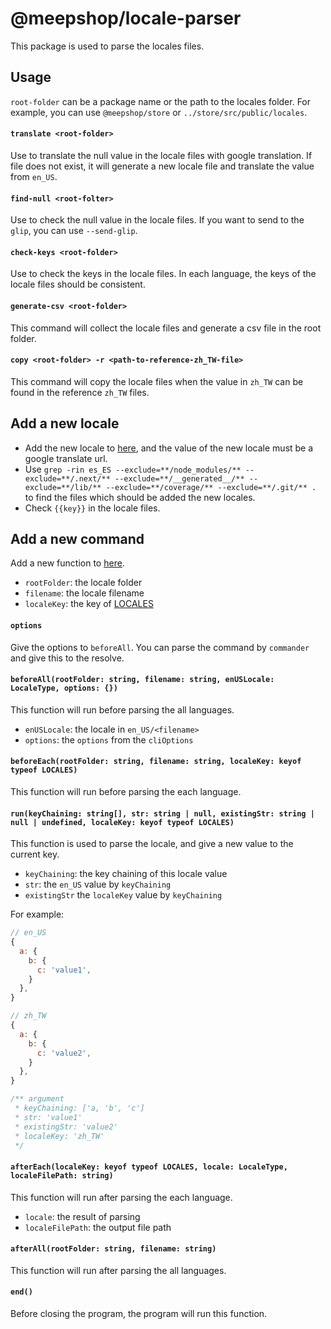 # @meepshop/locale-parser

This package is used to parse the locales files.

## Usage

`root-folder` can be a package name or the path to the locales folder. For example, you can use `@meepshop/store` or `../store/src/public/locales`.

#### `translate <root-folder>`

Use to translate the null value in the locale files with google translation. If file does not exist, it will generate a new locale file and translate the value from `en_US`.

#### `find-null <root-folter>`

Use to check the null value in the locale files. If you want to send to the `glip`, you can use `--send-glip`.

#### `check-keys <root-folder>`

Use to check the keys in the locale files. In each language, the keys of the locale files should be consistent.

#### `generate-csv <root-folder>`

This command will collect the locale files and generate a csv file in the root folder.

#### `copy <root-folder> -r <path-to-reference-zh_TW-file>`

This command will copy the locale files when the value in `zh_TW` can be found in the reference `zh_TW` files.

## Add a new locale

- Add the new locale to [here](./src/constants), and the value of the new locale must be a google translate url.
- Use `grep -rin es_ES --exclude=**/node_modules/** --exclude=**/.next/** --exclude=**/__generated__/** --exclude=**/lib/** --exclude=**/coverage/** --exclude=**/.git/** .` to find the files which should be added the new locales.
- Check `{{key}}` in the locale files.

## Add a new command

Add a new function to [here](./src/utils/cliOptions).

- `rootFolder`: the locale folder
- `filename`: the locale filename
- `localeKey`: the key of [LOCALES](./src/constants)

#### `options`

Give the options to `beforeAll`. You can parse the command by `commander` and give this to the resolve.

#### `beforeAll(rootFolder: string, filename: string, enUSLocale: LocaleType, options: {})`

This function will run before parsing the all languages.

- `enUSLocale`: the locale in `en_US/<filename>`
- `options`: the `options` from the `cliOptions`

#### `beforeEach(rootFolder: string, filename: string, localeKey: keyof typeof LOCALES)`

This function will run before parsing the each language.

#### `run(keyChaining: string[], str: string | null, existingStr: string | null | undefined, localeKey: keyof typeof LOCALES)`

This function is used to parse the locale, and give a new value to the current key.

- `keyChaining`: the key chaining of this locale value
- `str`: the `en_US` value by `keyChaining`
- `existingStr` the `localeKey` value by `keyChaining`

For example:

```js
// en_US
{
  a: {
    b: {
      c: 'value1',
    }
  },
}

// zh_TW
{
  a: {
    b: {
      c: 'value2',
    }
  },
}

/** argument
 * keyChaining: ['a, 'b', 'c']
 * str: 'value1'
 * existingStr: 'value2'
 * localeKey: 'zh_TW'
 */
```

#### `afterEach(localeKey: keyof typeof LOCALES, locale: LocaleType, localeFilePath: string)`

This function will run after parsing the each language.

- `locale`: the result of parsing
- `localeFilePath`: the output file path

#### `afterAll(rootFolder: string, filename: string)`

This function will run after parsing the all languages.

#### `end()`

Before closing the program, the program will run this function.
